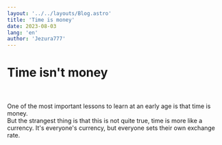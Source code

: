 ```yaml
---
layout: '../../layouts/Blog.astro'
title: 'Time is money'
date: 2023-08-03
lang: 'en'
author: 'Jezura777'
---
```


# Time isn't money
<br/>
<br/>
One of the most important lessons to learn at an early age is that time is money. <br/>
But the strangest thing is that this is not quite true, time is more like a currency. It's everyone's currency, but everyone sets their own exchange rate.